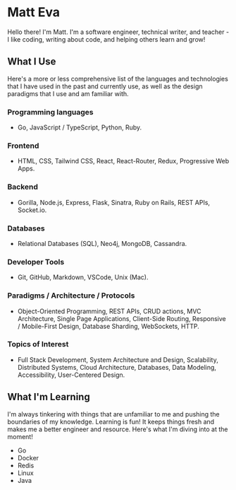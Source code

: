 # Matt Eva

Hello there! I'm Matt. I'm a software engineer, technical writer, and teacher - I like coding, writing about code, and helping others learn and grow!

## What I Use

Here's a more or less comprehensive list of the languages and technologies that I have used in the past and currently use, as well as the design paradigms that I use and am familiar with. 

### Programming languages

- Go, JavaScript / TypeScript, Python, Ruby.

### Frontend

- HTML, CSS, Tailwind CSS, React, React-Router, Redux, Progressive Web Apps.

### Backend

- Gorilla, Node.js, Express, Flask, Sinatra, Ruby on Rails, REST APIs, Socket.io.

### Databases

- Relational Databases (SQL), Neo4j, MongoDB, Cassandra.

### Developer Tools

- Git, GitHub, Markdown, VSCode, Unix (Mac).

### Paradigms / Architecture / Protocols

- Object-Oriented Programming, REST APIs, CRUD actions, MVC Architecture, Single Page Applications, Client-Side Routing, Responsive / Mobile-First Design, Database Sharding, WebSockets, HTTP.

### Topics of Interest 

- Full Stack Development, System Architecture and Design, Scalability, Distributed Systems, Cloud Architecture, Databases, Data Modeling, Accessibility, User-Centered Design.

## What I'm Learning

I'm always tinkering with things that are unfamiliar to me and pushing the boundaries of my knowledge. Learning is fun! It keeps things fresh and makes me a better engineer and resource. Here's what I'm diving into at the moment!

- Go
- Docker
- Redis
- Linux
- Java


